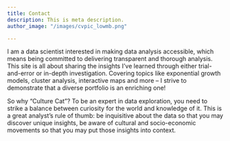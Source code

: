 ```yaml
---
title: Contact
description: This is meta description.
author_image: "/images/cvpic_lowmb.png"

---
```

I am a data scientist interested in making data analysis accessible, which means being committed to delivering transparent and thorough analysis. This site is all about sharing the insights I’ve learned through either trial-and-error or in-depth investigation. Covering topics like exponential growth models, cluster analysis, interactive maps and more – I strive to demonstrate that a diverse portfolio is an enriching one!

So why “Culture Cat”? To be an expert in data exploration, you need to strike a balance between curiosity for the world and knowledge of it. This is a great analyst’s rule of thumb: be inquisitive about the data so that you may discover unique insights, be aware of cultural and socio-economic movements so that you may put those insights into context.
